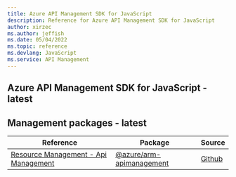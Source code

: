 ```yaml
---
title: Azure API Management SDK for JavaScript
description: Reference for Azure API Management SDK for JavaScript
author: xirzec
ms.author: jeffish
ms.date: 05/04/2022
ms.topic: reference
ms.devlang: JavaScript
ms.service: API Management
---
```

## Azure API Management SDK for JavaScript - latest
## Management packages - latest
| Reference | Package | Source |
|---|---|---|
|[Resource Management - Api Management](javascript/api/overview/azure/arm-apimanagement-readme)|[@azure/arm-apimanagement](https://www.npmjs.com/package/@azure/arm-apimanagement)|[Github](https://github.com/Azure/azure-sdk-for-js/blob/main/sdk/apimanagement/arm-apimanagement)|

